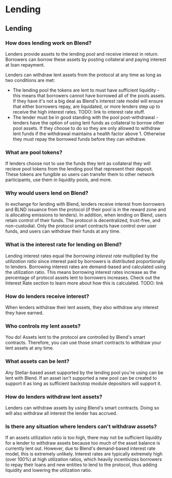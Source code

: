 # Lending

## Lending

### How does lending work on Blend?

Lenders provide assets to the lending pool and receive interest in return. Borrowers can borrow these assets by posting collateral and paying interest at loan repayment.

Lenders can withdraw lent assets from the protocol at any time as long as two conditions are met:

* The lending pool the tokens are lent to must have sufficient liquidity - this means that borrowers cannot have borrowed all of the pools assets. If they have it's not a big deal as Blend's interest rate model will ensure that either borrowers repay, are liquidated, or more lenders step up to receive the high interest rates. TODO: link to interest rate stuff.
* The lender must be in good standing with the pool post-withdrawal - lenders have the option of using lent funds as collateral to borrow other pool assets. If they choose to do so they are only allowed to withdraw lent funds if the withdrawal maintains a health factor above 1. Otherwise they must repay the borrowed funds before they can withdraw.

### What are pool tokens?

If lenders choose not to use the funds they lent as collateral they will recieve pool tokens from the lending pool that represent their deposit. These tokens are fungible so users can transfer them to other network participants, use them in liquidity pools, and more.

### Why would users lend on Blend?

In exchange for lending with Blend, lenders receive interest from borrowers and BLND issuance from the protocol (if their pool is in the reward zone and is allocating emissions to lenders). In addition, when lending on Blend, users retain control of their funds. The protocol is decentralized, trust-free, and non-custodial. Only the protocol smart contracts have control over user funds, and users can withdraw their funds at any time.

### What is the interest rate for lending on Blend?

Lending interest rates equal the _borrowing interest rate_ multiplied by the _utilization ratio_ since interest paid by borrowers is distributed proportionally to lenders. Borrowing interest rates are demand-based and calculated using the utilization ratio. This means borrowing interest rates increase as the percentage of protocol assets lent to borrowers increases. Check out the Interest Rate section to learn more about how this is calculated. TODO: link

### How do lenders receive interest?

When lenders withdraw their lent assets, they also withdraw any interest they have earned.

### Who controls my lent assets?

You do! Assets lent to the protocol are controlled by Blend's smart contracts. Therefore, you can use those smart contracts to withdraw your lent assets at any time.

### What assets can be lent?

Any Stellar-based asset supported by the lending pool you're using can be lent with Blend. If an asset isn't supported a new pool can be created to support it as long as sufficient backstop module depositors will support it.

### How do lenders withdraw lent assets?

Lenders can withdraw assets by using Blend's smart contracts. Doing so will also withdraw all interest the lender has accrued.

### Is there any situation where lenders can't withdraw assets?

If an assets utilization ratio is too high, there may not be sufficient liquidity for a lender to withdraw assets because too much of the asset balance is currently lent out. However, due to Blend's demand-based interest rate model, this is extremely unlikely. Interest rates are typically extremely high (over 100%) at high utilization ratios, which heavily incentivizes borrowers to repay their loans and new entities to lend to the protocol, thus adding liquidity and lowering the utilization ratio.
